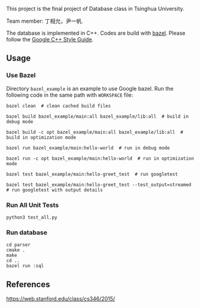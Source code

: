 This project is the final project of Database class in Tsinghua University.

Team member: 丁相允，尹一帆.

The database is implemented in C++. Codes are build with <a href="https://www.bazel.build/">bazel</a>. Please follow the <a href="https://google.github.io/styleguide/cppguide.html">Google C++ Style Guide</a>.

## Usage

### Use Bazel

Directory `bazel_example` is an example to use Google bazel. Run the following code in the same path with `WORKSPACE` file:

```shell
bazel clean  # clean cached build files

bazel build bazel_example/main:all bazel_example/lib:all  # build in debug mode

bazel build -c opt bazel_example/main:all bazel_example/lib:all  # build in optimization mode

bazel run bazel_example/main:hello-world  # run in debug mode

bazel run -c opt bazel_example/main:hello-world  # run in optimization mode

bazel test bazel_example/main:hello-greet_test  # run googletest

bazel test bazel_example/main:hello-greet_test --test_output=streamed  # run googletest with output details
```

### Run All Unit Tests

```shell
python3 test_all.py
```

### Run database

```shell
cd parser
cmake .
make
cd ..
bazel run :sql
```

## References

https://web.stanford.edu/class/cs346/2015/